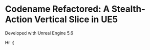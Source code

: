 # Codename Refactored: A Stealth-Action Vertical Slice in UE5

Developed with Unreal Engine 5.6 

Hi! :)
